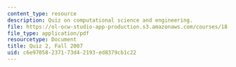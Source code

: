 ```yaml
---
content_type: resource
description: Quiz on computational science and engineering.
file: https://ol-ocw-studio-app-production.s3.amazonaws.com/courses/18-085-computational-science-and-engineering-i-fall-2008/c6e97058237173d42193ed8379cb1c22_quiz2f07.pdf
file_type: application/pdf
resourcetype: Document
title: Quiz 2, Fall 2007
uid: c6e97058-2371-73d4-2193-ed8379cb1c22
---
```


